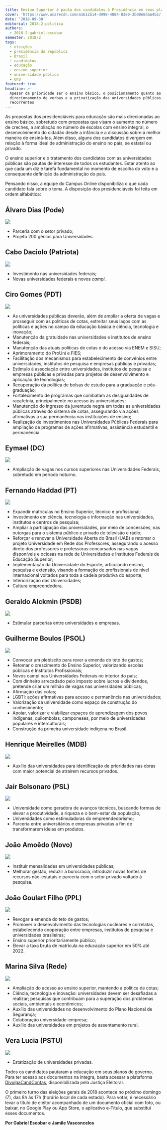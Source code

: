```yaml
---
title: Ensino Superior é pauta dos candidatos à Presidência em seus planos de governo
cover: 'https://www.ucarecdn.com/a1612b14-d998-4884-83e0-3b08e8daa4b2/'
date: '2018-09-30'
editorial: 2018-2-politica
authors:
  - 2018-2-gabriel-escobar
semester: 2018/2
tags:
  - eleições
  - presidência da república
  - Brasil
  - candidatos
  - educação
  - ensino superior
  - universidade pública
  - UnB
featured: true
headline: >-
  Apesar da prioridade ser o ensino básico, o posicionamento quanto ao
  direcionamento de verbas e a privatização das universidades públicas são temas
  recorrentes
---
```

As propostas dos presidenciáveis para educação são mais direcionadas ao ensino básico, sobretudo com propostas que visam o aumento no número de creches, a ampliação no número de escolas com ensino integral, o desenvolvimento do cidadão desde a infância e a discussão sobre a melhor maneira de ensiná-los. Além disso, alguns dos candidatos divergem em relação à forma ideal de administração do ensino no país, se estatal ou privado.

O ensino superior e o tratamento dos candidatos com as universidades públicas são pautas de interesse de todos os estudantes. Estar atento ao que cada um diz é tarefa fundamental no momento de escolha do voto e a consequente definição da administração do país.

Pensando nisso, a equipe do Campus Online disponibiliza o que cada candidato fala sobre o tema. A disposição dos presidenciáveis foi feita em ordem alfabética:

## Álvaro Dias (Pode)

![](https://www.ucarecdn.com/d2c3e1f0-bc16-4158-9a54-ef4dfa959587/)

* Parceria com o setor privado;
* Projeto 200 gênios para Universidades.

## Cabo Daciolo (Patriota)

![](https://www.ucarecdn.com/f9e1d2a5-2186-4c09-b94c-48323d8b929d/)

* Investimento nas universidades federais;
* Novas universidades federais e novos _campi_.

## Ciro Gomes (PDT)

![](https://www.ucarecdn.com/8d0cd5ad-68f6-4cad-9a7b-d4d2dc511737/)

* As universidades públicas deverão, além de ampliar a oferta de vagas e prosseguir com as políticas de cotas, estreitar seus laços com as políticas e ações no campo da educação básica e ciência, tecnologia e inovação;
* Manutenção da gratuidade nas universidades e institutos de ensino federais;
* Manutenção das atuais políticas de cotas e do acesso via ENEM e SISU;
* Aprimoramento do ProUni e FIES;
* Facilitação dos mecanismos para estabelecimento de convênios entre universidades, institutos de pesquisa e empresas públicas e privadas;
* Estímulo à associação entre universidades, institutos de pesquisa e empresas públicas e privadas para projetos de desenvolvimento e aplicação de tecnologias;
* Recuperação da política de bolsas de estudo para a graduação e pós-graduação;
* Fortalecimento de programas que combatam as desigualdades de raça/etnia, principalmente no acesso às universidades;
* Manutenção do ingresso da juventude negra em todas as universidades públicas através do sistema de cotas, assegurando via ações afirmativas a sua permanência nas instituições de ensino;
* Realização de investimentos nas Universidades Públicas Federais para ampliação de programas de ações afirmativas, assistência estudantil e permanência.

## Eymael (DC)

![](https://www.ucarecdn.com/f1f5b05b-b477-4f70-80c4-90a729a6d0d6/)

* Ampliação de vagas nos cursos superiores nas Universidades Federais, sobretudo em período noturno.

## Fernando Haddad (PT)

![](https://www.ucarecdn.com/1425605c-20fd-4c77-b345-fa3dbd9b9557/)

* Expandir matrículas no Ensino Superior, técnico e profissional;
* Investimento em ciência, tecnologia e informação nas universidades, institutos e centros de pesquisa;
* Ampliar a participação das universidades, por meio de concessões, nas outorgas para o sistema público e privado de televisão e rádio;
* Reforçar e renovar a Universidade Aberta do Brasil (UAB) e retomar o projeto Universidade em Rede dos Professores, assegurando o acesso direto dos professores e professoras concursados nas vagas disponíveis e ociosas na rede de Universidades e Institutos Federais de Educação Superior;
* Implementação da Universidade do Esporte, articulando ensino, pesquisa e extensão, visando a formação de profissionais de nível internacional voltados para toda a cadeia produtiva do esporte;
* Interiorização das Universidades;
* Cultura empreendedora.

## Geraldo Alckmin (PSDB)

![](https://www.ucarecdn.com/c634aca6-5396-462e-b1b9-ba25d60caa56/)

* Estimular parcerias entre universidades e empresas.

## Guilherme Boulos (PSOL)

![](https://www.ucarecdn.com/d66a4511-8762-4a9c-8705-fe505955f875/)

* Convocar um plebiscito para rever a emenda do teto de gastos;
* Retomar o crescimento do Ensino Superior, valorizando escolas públicas e Institutos Profissionais;
* Novos campi nas Universidades Federais no interior do país;
* Com dinheiro arrecadado pelo imposto sobre lucros e dividendos, pretende criar um milhão de vagas nas universidades públicas;
* Afirmação das cotas;
* LGBTI: ações afirmativas para acesso e permanência nas universidades;
* Valorização da universidade como espaço de construção do conhecimento;
* Apoiar, valorizar e viabilizar espaços de aprendizagem dos povos indígenas, quilombolas, camponeses, por meio de universidades populares e interculturais;
* Construção da primeira universidade indígena no Brasil.

## Henrique Meirelles (MDB)

![](https://www.ucarecdn.com/1cdf7e58-9179-4541-85d9-2d18a2dbd0bc/)

* Auxílio das universidades para identificação de prioridades nas obras com maior potencial de atraírem recursos privados.

## Jair Bolsonaro (PSL)

![](https://www.ucarecdn.com/b82af7a4-2ce4-4a09-aa99-73e6f83eca19/)

* Universidade como geradora de avanços técnicos, buscando formas de elevar a produtividade, a riqueza e o bem-estar da população;
* Universidades como estimuladoras do empreendedorismo;
* Parceria entre universitários e empresas privadas a fim de transformarem ideias em produtos.

## João Amoêdo (Novo)

![](https://www.ucarecdn.com/0d05f095-fd50-42fe-a32c-c060c152f4bb/)

* Instituir mensalidades em universidades públicas;
* Melhorar gestão, reduzir a burocracia, introduzir novas fontes de recursos não-estatais e parceria com o setor privado voltado à pesquisa.

## João Goulart Filho (PPL)

![](https://www.ucarecdn.com/0db6ad14-010e-47e0-a2f0-c499665844ba/)

* Revogar a emenda do teto de gastos;
* Promover o desenvolvimento das tecnologias nucleares e correlatas, estabelecendo cooperação entre empresas, institutos de pesquisa e universidades brasileiras;
* Ensino superior prioritariamente público;
* Elevar a taxa bruta de matrícula na educação superior em 50% até 2022.

## Marina Silva (Rede)

![](https://www.ucarecdn.com/615dae89-c798-4d5b-b6cb-adcb1282d414/)

* Ampliação do acesso ao ensino superior, mantendo a política de cotas;
* Ciência, tecnologia e inovação: universidades devem ser desafiadas a realizar; pesquisas que contribuam para a superação dos problemas sociais, ambientais e econômicos;
* Auxílio das universidades no desenvolvimento do Plano Nacional de Segurança;
* Colaboração universidade-empresa;
* Auxílio das universidades em projetos de assentamento rural.

## Vera Lucia (PSTU)

![](https://www.ucarecdn.com/30f79c4b-0030-400a-8005-defe9b00138b/)

* Estatização de universidades privadas.

Todos os candidatos pautaram a educação em seus planos de governo. Para ter acesso aos documentos na íntegra, basta acessar a plataforma [DivulgaCandContas](http://divulgacandcontas.tse.jus.br/divulga/), disponibilizada pela Justiça Eleitoral.

O primeiro turno das eleições gerais de 2018 acontece no próximo domingo (7), das 8h às 17h (horário local de cada estado). Para votar, é necessário levar o título de eleitor acompanhado de um documento oficial com foto, ou baixar, no Google Play ou App Store, o aplicativo e-Título, que substitui esses documentos.

**Por Gabriel Escobar e Jamile Vasconcelos**
